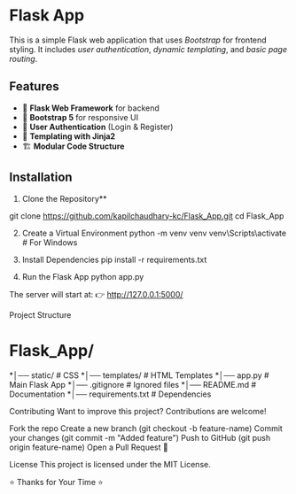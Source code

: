 # Flask App

This is a simple Flask web application that uses *Bootstrap* for frontend styling. It includes *user authentication*, *dynamic templating*, and *basic page routing*.

## Features
- 🚀 **Flask Web Framework** for backend
- 🎨 **Bootstrap 5** for responsive UI
- 🔑 **User Authentication** (Login & Register)
- 📄 **Templating with Jinja2**
- 🏗️ **Modular Code Structure**

## Installation

1. Clone the Repository**

git clone https://github.com/kapilchaudhary-kc/Flask_App.git
cd Flask_App

2. Create a Virtual Environment
python -m venv venv
venv\Scripts\activate      # For Windows

3. Install Dependencies
pip install -r requirements.txt

4. Run the Flask App
python app.py

The server will start at:
👉 http://127.0.0.1:5000/

Project Structure

# Flask_App/
*│── static/                 # CSS
*│── templates/              # HTML Templates
*│── app.py                  # Main Flask App
*│── .gitignore              # Ignored files
*│── README.md               # Documentation
*│── requirements.txt        # Dependencies

Contributing
Want to improve this project? Contributions are welcome!

Fork the repo
Create a new branch (git checkout -b feature-name)
Commit your changes (git commit -m "Added feature")
Push to GitHub (git push origin feature-name)
Open a Pull Request 🚀

License
This project is licensed under the MIT License.

⭐ Thanks for Your Time ⭐